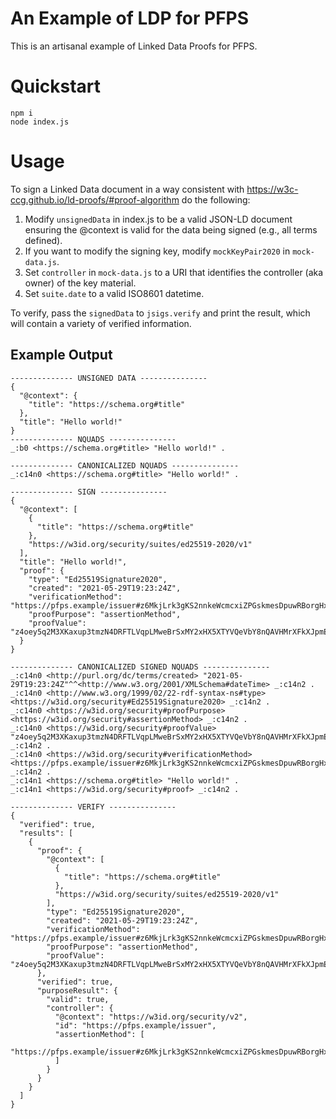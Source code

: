 # An Example of LDP for PFPS

This is an artisanal example of Linked Data Proofs for PFPS.

# Quickstart

```
npm i
node index.js
```

# Usage

To sign a Linked Data document in a way consistent with https://w3c-ccg.github.io/ld-proofs/#proof-algorithm do the following:

1. Modify `unsignedData` in index.js to be a valid JSON-LD document ensuring the @context is valid for the data being signed (e.g., all terms defined).
2. If you want to modify the signing key, modify `mockKeyPair2020` in `mock-data.js`.
3. Set `controller` in `mock-data.js` to a URI that identifies the controller (aka owner) of the key material.
4. Set `suite.date` to a valid ISO8601 datetime.

To verify, pass the `signedData` to `jsigs.verify` and print the result, which will contain a variety of verified information.

## Example Output

```
-------------- UNSIGNED DATA ---------------
{
  "@context": {
    "title": "https://schema.org#title"
  },
  "title": "Hello world!"
}
-------------- NQUADS ---------------
_:b0 <https://schema.org#title> "Hello world!" .

-------------- CANONICALIZED NQUADS ---------------
_:c14n0 <https://schema.org#title> "Hello world!" .

-------------- SIGN ---------------
{
  "@context": [
    {
      "title": "https://schema.org#title"
    },
    "https://w3id.org/security/suites/ed25519-2020/v1"
  ],
  "title": "Hello world!",
  "proof": {
    "type": "Ed25519Signature2020",
    "created": "2021-05-29T19:23:24Z",
    "verificationMethod": "https://pfps.example/issuer#z6MkjLrk3gKS2nnkeWcmcxiZPGskmesDpuwRBorgHxUXfxnG",
    "proofPurpose": "assertionMethod",
    "proofValue": "z4oey5q2M3XKaxup3tmzN4DRFTLVqpLMweBrSxMY2xHX5XTYVQeVbY8nQAVHMrXFkXJpmEcqdoDwLWxaqA3Q1geV6"
  }
}

-------------- CANONICALIZED SIGNED NQUADS ---------------
_:c14n0 <http://purl.org/dc/terms/created> "2021-05-29T19:23:24Z"^^<http://www.w3.org/2001/XMLSchema#dateTime> _:c14n2 .
_:c14n0 <http://www.w3.org/1999/02/22-rdf-syntax-ns#type> <https://w3id.org/security#Ed25519Signature2020> _:c14n2 .
_:c14n0 <https://w3id.org/security#proofPurpose> <https://w3id.org/security#assertionMethod> _:c14n2 .
_:c14n0 <https://w3id.org/security#proofValue> "z4oey5q2M3XKaxup3tmzN4DRFTLVqpLMweBrSxMY2xHX5XTYVQeVbY8nQAVHMrXFkXJpmEcqdoDwLWxaqA3Q1geV6"^^<https://w3id.org/security#multibase> _:c14n2 .
_:c14n0 <https://w3id.org/security#verificationMethod> <https://pfps.example/issuer#z6MkjLrk3gKS2nnkeWcmcxiZPGskmesDpuwRBorgHxUXfxnG> _:c14n2 .
_:c14n1 <https://schema.org#title> "Hello world!" .
_:c14n1 <https://w3id.org/security#proof> _:c14n2 .

-------------- VERIFY ---------------
{
  "verified": true,
  "results": [
    {
      "proof": {
        "@context": [
          {
            "title": "https://schema.org#title"
          },
          "https://w3id.org/security/suites/ed25519-2020/v1"
        ],
        "type": "Ed25519Signature2020",
        "created": "2021-05-29T19:23:24Z",
        "verificationMethod": "https://pfps.example/issuer#z6MkjLrk3gKS2nnkeWcmcxiZPGskmesDpuwRBorgHxUXfxnG",
        "proofPurpose": "assertionMethod",
        "proofValue": "z4oey5q2M3XKaxup3tmzN4DRFTLVqpLMweBrSxMY2xHX5XTYVQeVbY8nQAVHMrXFkXJpmEcqdoDwLWxaqA3Q1geV6"
      },
      "verified": true,
      "purposeResult": {
        "valid": true,
        "controller": {
          "@context": "https://w3id.org/security/v2",
          "id": "https://pfps.example/issuer",
          "assertionMethod": [
            "https://pfps.example/issuer#z6MkjLrk3gKS2nnkeWcmcxiZPGskmesDpuwRBorgHxUXfxnG"
          ]
        }
      }
    }
  ]
}
```
